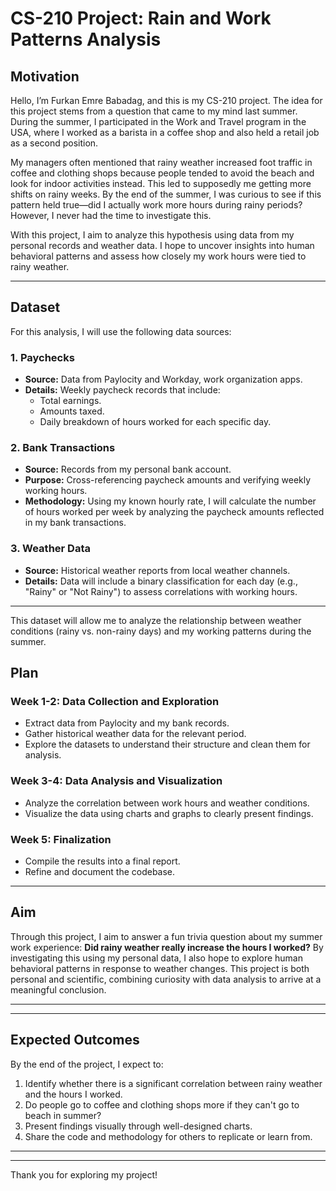 # CS-210 Project: Rain and Work Patterns Analysis

## Motivation

Hello, I’m Furkan Emre Babadag, and this is my CS-210 project. The idea for this project stems from a question that came to my mind last summer. During the summer, I participated in the Work and Travel program in the USA, where I worked as a barista in a coffee shop and also held a retail job as a second position. 

My managers often mentioned that rainy weather increased foot traffic in coffee and clothing shops because people tended to avoid the beach and look for indoor activities instead. This led to supposedly me getting more shifts on rainy weeks. By the end of the summer, I was curious to see if this pattern held true—did I actually work more hours during rainy periods? However, I never had the time to investigate this.

With this project, I aim to analyze this hypothesis using data from my personal records and weather data. I hope to uncover insights into human behavioral patterns and assess how closely my work hours were tied to rainy weather.

---

## Dataset

For this analysis, I will use the following data sources:

### 1. Paychecks
- **Source:** Data from Paylocity and Workday, work organization apps.
- **Details:** Weekly paycheck records that include:
  - Total earnings.
  - Amounts taxed.
  - Daily breakdown of hours worked for each specific day.

### 2. Bank Transactions
- **Source:** Records from my personal bank account.
- **Purpose:** Cross-referencing paycheck amounts and verifying weekly working hours.
- **Methodology:** Using my known hourly rate, I will calculate the number of hours worked per week by analyzing the paycheck amounts reflected in my bank transactions.

### 3. Weather Data
- **Source:** Historical weather reports from local weather channels.
- **Details:** Data will include a binary classification for each day (e.g., "Rainy" or "Not Rainy") to assess correlations with working hours.

---

This dataset will allow me to analyze the relationship between weather conditions (rainy vs. non-rainy days) and my working patterns during the summer.


## Plan

### Week 1-2: Data Collection and Exploration
- Extract data from Paylocity and my bank records.
- Gather historical weather data for the relevant period.
- Explore the datasets to understand their structure and clean them for analysis.

### Week 3-4: Data Analysis and Visualization
- Analyze the correlation between work hours and weather conditions.
- Visualize the data using charts and graphs to clearly present findings.

### Week 5: Finalization
- Compile the results into a final report.
- Refine and document the codebase.

---

## Aim

Through this project, I aim to answer a fun trivia question about my summer work experience: **Did rainy weather really increase the hours I worked?** By investigating this using my personal data, I also hope to explore human behavioral patterns in response to weather changes. This project is both personal and scientific, combining curiosity with data analysis to arrive at a meaningful conclusion.

---



---

## Expected Outcomes

By the end of the project, I expect to:
1. Identify whether there is a significant correlation between rainy weather and the hours I worked.
2. Do people go to coffee and clothing shops more if they can't go to beach in summer?
3. Present findings visually through well-designed charts.
4. Share the code and methodology for others to replicate or learn from.

---



---

Thank you for exploring my project!
